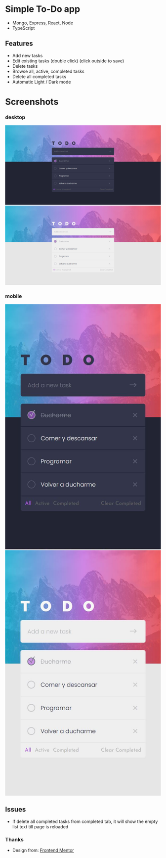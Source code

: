 # Simple To-Do app
- Mongo, Express, React, Node
- TypeScript

## Features
- Add new tasks
- Edit existing tasks (double click) (click outside to save)
- Delete tasks
- Browse all, active, completed tasks
- Delete all completed tasks
- Automatic Light / Dark mode

# Screenshots
### desktop
<img src="./screenshots/dark_desktop.jpg">
<img src="./screenshots/light_desktop.jpg">

### mobile
<img src="./screenshots/dark_mobile.jpg">
<img src="./screenshots/light_mobile.jpg">

## Issues
- If delete all completed tasks from completed tab, it will show the empty list text till page is reloaded

### Thanks
- Design from: [Frontend Mentor](https://www.frontendmentor.io/challenges/todo-app-Su1_KokOW)
